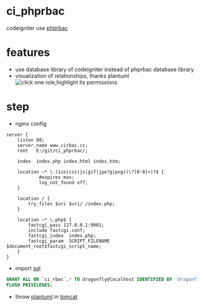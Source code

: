 # ci_phprbac

codeigniter use [phprbac](https://github.com/OWASP/rbac) 

# features

- use database library of codeigniter instead of phprbac database library
- visualization of relationships, thanks plantuml
![click one role,highlight its permissions](http://ww3.sinaimg.cn/large/62dabf66gw1famorhph2dj217h0jtdkp.jpg)

# step

- nginx config

```nginx
server {
    listen 80;
    server_name www.cirbac.cc;
    root   E:/git/ci_phprbac/;
    
    index  index.php index.html index.htm;

    location ~* \.(ico|css|js|gif|jpe?g|png)(\?[0-9]+)?$ {
            #expires max;
            log_not_found off;
    }

    location / {
        try_files $uri $uri/ /index.php; 
    } 
    
    location ~* \.php$ { 
        fastcgi_pass 127.0.0.1:9001; 
        include fastcgi.conf; 
        fastcgi_index  index.php;
        fastcgi_param  SCRIPT_FILENAME $document_root$fastcgi_script_name;
    }
}
```


- import [sql](extra/phprbac.sql)
```sql
GRANT ALL ON `ci_rbac`.* TO dragonfly@localhost IDENTIFIED BY 'dragonfly';
FLUSH PRIVILEGES;
```

- throw [plantuml](extra/plantuml.war) in [tomcat](http://tomcat.apache.org/download-70.cgi)
